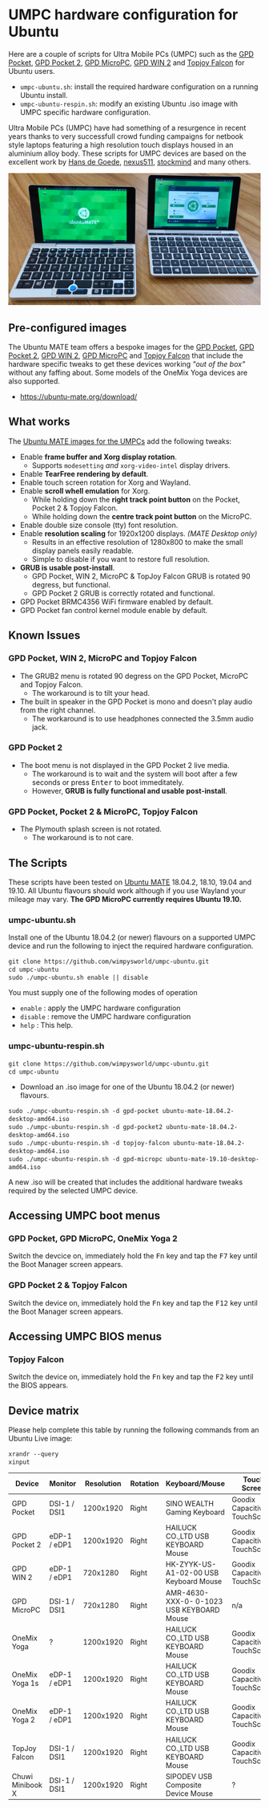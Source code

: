 # UMPC hardware configuration for Ubuntu

Here are a couple of scripts for Ultra Mobile PCs (UMPC) such as the
[GPD Pocket](https://gpd.hk/gpdpocket), [GPD Pocket 2](https://gpd.hk/gpdpocket2),
[GPD MicroPC](https://gpd.hk/gpdmicropc), [GPD WIN 2](https://gpd.hk/gdpwin2) and
[Topjoy Falcon](https://www.kickstarter.com/projects/440069565/falcon-worlds-first-8-inch-2-in-1-laptop)
for Ubuntu users.

  * `umpc-ubuntu.sh`: install the required hardware configuration on a running Ubuntu install.
  * `umpc-ubuntu-respin.sh`: modify an existing Ubuntu .iso image with UMPC specific hardware configuration.

Ultra Mobile PCs (UMPC) have had something of a resurgence in recent years
thanks to very successfull crowd funding campaigns for netbook style laptops 
featuring a high resolution touch displays housed in an aluminium alloy 
body. These scripts for UMPC devices are based on the excellent work by
[Hans de Goede](https://hansdegoede.livejournal.com/), [nexus511](https://apt.nexus511.net/), 
[stockmind](https://github.com/stockmind/gpd-pocket-ubuntu-respin) and many 
others.

![GPD Pockets](gpd-pockets.jpg "The GPD Pocket & GPD Pocket 2 running Ubuntu MATE 18.10")

## Pre-configured images

The Ubuntu MATE team offers a bespoke images for the
[GPD Pocket](https://gpd.hk/gpdpocket),
[GPD Pocket 2](https://gpd.hk/gpdpocket2),
[GPD WIN 2](https://gpd.hk/gdpwin2),
[GPD MicroPC](https://gpd.hk/gpdmicropc) and
[Topjoy Falcon](https://www.kickstarter.com/projects/440069565/falcon-worlds-first-8-inch-2-in-1-laptop)
that include the hardware specific tweaks to get these devices working
*"out of the box"* without any faffing about. Some models of the OneMix
Yoga devices are also supported.

  * <https://ubuntu-mate.org/download/>

## What works

The [Ubuntu MATE images for the UMPCs](https://ubuntu-mate.org/umpc/) add the following tweaks:

  * Enable **frame buffer and Xorg display rotation**.
    * Supports `modesetting` *and* `xorg-video-intel` display drivers.
  * Enable **TearFree rendering by default**.
  * Enable touch screen rotation for Xorg and Wayland.
  * Enable **scroll whell emulation** for Xorg.
    * While holding down the **right track point button** on the Pocket, Pocket 2 & Topjoy Falcon.
    * While holding down the **centre track point button** on the MicroPC.
  * Enable double size console (tty) font resolution.
  * Enable **resolution scaling** for 1920x1200 displays. *(MATE Desktop only)*
    * Results in an effective resolution of 1280x800 to make the small display panels easily readable.
    * Simple to disable if you want to restore full resolution.
  * **GRUB is usable post-install**.
    * GPD Pocket, WIN 2, MicroPC & TopJoy Falcon GRUB is rotated 90 degress, but functional.
    * GPD Pocket 2 GRUB is correctly rotated and functional.
  * GPD Pocket BRMC4356 WiFi firmware enabled by default.
  * GPD Pocket fan control kernel module enable by default.

## Known Issues

### GPD Pocket, WIN 2, MicroPC and Topjoy Falcon

  * The GRUB2 menu is rotated 90 degress on the GPD Pocket, MicroPC and Topjoy Falcon.
    * The workaround is to tilt your head.
  * The built in speaker in the GPD Pocket is mono and doesn't play audio from the right channel.
    * The workaround is to use headphones connected the 3.5mm audio jack.

### GPD Pocket 2

  * The boot menu is not displayed in the GPD Pocket 2 live media.
    * The workaround is to wait and the system will boot after a few seconds or press <kbd>Enter</kbd> to boot immeditately.
    * However, **GRUB is fully functional and usable post-install**.

### GPD Pocket, Pocket 2 & MicroPC, Topjoy Falcon

  * The Plymouth splash screen is not rotated.
    * The workaround is to not care.

## The Scripts

These scripts have been tested on [Ubuntu MATE](https://ubuntu-mate.org) 18.04.2,
18.10, 19.04 and 19.10. All Ubuntu flavours should work although if you use Wayland
your mileage may vary. **The GPD MicroPC currently requires Ubuntu 19.10.**

### umpc-ubuntu.sh

Install one of the Ubuntu 18.04.2 (or newer) flavours on a supported UMPC
device and run the following to inject the required hardware configuration.

```
git clone https://github.com/wimpysworld/umpc-ubuntu.git
cd umpc-ubuntu
sudo ./umpc-ubuntu.sh enable || disable
```

You must supply one of the following modes of operation

  * `enable`  : apply the UMPC hardware configuration
  * `disable` : remove the UMPC hardware configuration
  * `help`    : This help.

### umpc-ubuntu-respin.sh

```
git clone https://github.com/wimpysworld/umpc-ubuntu.git
cd umpc-ubuntu
```

  * Download an .iso image for one of the Ubuntu 18.04.2 (or newer) flavours.

```
sudo ./umpc-ubuntu-respin.sh -d gpd-pocket ubuntu-mate-18.04.2-desktop-amd64.iso
sudo ./umpc-ubuntu-respin.sh -d gpd-pocket2 ubuntu-mate-18.04.2-desktop-amd64.iso
sudo ./umpc-ubuntu-respin.sh -d topjoy-falcon ubuntu-mate-18.04.2-desktop-amd64.iso
sudo ./umpc-ubuntu-respin.sh -d gpd-micropc ubuntu-mate-19.10-desktop-amd64.iso
```

A new .iso will be created that includes the additional hardware tweaks
required by the selected UMPC device.

## Accessing UMPC boot menus

### GPD Pocket, GPD MicroPC, OneMix Yoga 2

Switch the devcice on, immediately hold the <kbd>Fn</kbd> key and tap the <kbd>F7</kbd> key until the Boot Manager screen appears.

### GPD Pocket 2 & Topjoy Falcon

Switch the device on, immediately hold the <kbd>Fn</kbd> key and tap the <kbd>F12</kbd> key until the Boot Manager screen appears.

## Accessing UMPC BIOS menus

### Topjoy Falcon

Switch the device on, immediately hold the <kbd>Fn</kbd> key and tap the <kbd>F2</kbd> key until the BIOS appears.

## Device matrix

Please help complete this table by running the following commands from an Ubuntu Live image:

```
xrandr --query
xinput
```

|      Device      |    Monitor   | Resolution | Rotation |              Keyboard/Mouse               |          Touch Screen         | Kernel Req | Ubuntu Req |    Common     |
|   -------------  | ------------ | ---------- | -------- | ----------------------------------------- | ----------------------------- | ---------- | ---------- | ------------- |
| GPD Pocket       | DSI-1 / DSI1 | 1200x1920  | Right    | SINO WEALTH Gaming Keyboard               | Goodix Capacitive TouchScreen | >= 4.18    | >= 18.04.2 | gpd-pocket    |
| GPD Pocket 2     | eDP-1 / eDP1 | 1200x1920  | Right    | HAILUCK CO.,LTD USB KEYBOARD Mouse        | Goodix Capacitive TouchScreen | >= 4.18    | >= 18.04.2 | gpd-pocket2   |
| GPD WIN 2        | eDP-1 / eDP1 | 720x1280   | Right    | HK-ZYYK-US-A1-02-00 USB Keyboard Mouse    | Goodix Capacitive TouchScreen | >= 4.18    | >= 19.04   | gpd-pocket2   |
| GPD MicroPC      | DSI-1 / DSI1 | 720x1280   | Right    | AMR-4630-XXX-0- 0-1023 USB KEYBOARD Mouse | n/a                           | >= 5.2     | >= 19.10   | gpd-micropc   |
| OneMix Yoga      | ?            | 1200x1920  | Right    | HAILUCK CO.,LTD USB KEYBOARD Mouse        | Goodix Capacitive TouchScreen | >= 4.18    | >= 18.04.2 | ?             |
| OneMix Yoga 1s   | eDP-1 / eDP1 | 1200x1920  | Right    | HAILUCK CO.,LTD USB KEYBOARD Mouse        | Goodix Capacitive TouchScreen | >= 4.18    | >= 18.04.2 | gpd-pocket2   |
| OneMix Yoga 2    | eDP-1 / eDP1 | 1200x1920  | Right    | HAILUCK CO.,LTD USB KEYBOARD Mouse        | Goodix Capacitive TouchScreen | >= 4.18    | >= 18.04.2 | gpd-pocket2   |
| TopJoy Falcon    | DSI-1 / DSI1 | 1200x1920  | Right    | HAILUCK CO.,LTD USB KEYBOARD Mouse        | Goodix Capacitive TouchScreen | >= 4.18    | >= 18.04.2 | topjoy-falcon |
| Chuwi Minibook X | DSI-1 / DSI1 | 1200x1920  | Right    | SIPODEV USB Composite Device Mouse        | ?                             | ?          | ?          | n/a           |
